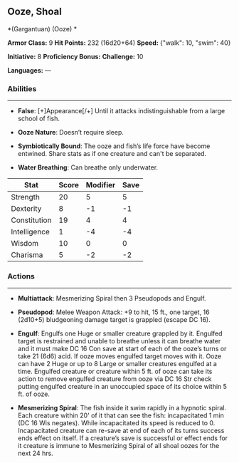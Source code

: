 ## Ooze, Shoal
*(Gargantuan) (Ooze) *

**Armor Class:** 9
**Hit Points:** 232 (16d20+64)
**Speed:** {"walk": 10, "swim": 40}

**Initiative:** 8
**Proficiency Bonus:**
**Challenge:** 10

**Languages:** —

### Abilities
 --- 
- **False**: [+]Appearance[/+] Until it attacks indistinguishable from a large school of fish.

- **Ooze Nature**: Doesn’t require sleep.

- **Symbiotically Bound**: The ooze and fish’s life force have become entwined. Share stats as if one creature and can't be separated.

- **Water Breathing**: Can breathe only underwater.



| Stat | Score | Modifier | Save |
| ---- | ---- | ---- | ---- |
| Strength | 20 | 5 | 5 |
| Dexterity | 8 | -1 | -1 |
| Constitution | 19 | 4 | 4 |
| Intelligence | 1 | -4 | -4 |
| Wisdom | 10 | 0 | 0 |
| Charisma | 5 | -2 | -2 |

### Actions
 --- 
- **Multiattack**: Mesmerizing Spiral then 3 Pseudopods and Engulf.

- **Pseudopod**: Melee Weapon Attack: +9 to hit, 15 ft., one target, 16 (2d10+5) bludgeoning damage target is grappled (escape DC 16).

- **Engulf**: Engulfs one Huge or smaller creature grappled by it. Engulfed target is restrained and unable to breathe unless it can breathe water and it must make DC 16 Con save at start of each of the ooze’s turns or take 21 (6d6) acid. If ooze moves engulfed target moves with it. Ooze can have 2 Huge or up to 8 Large or smaller creatures engulfed at a time. Engulfed creature or creature within 5 ft. of ooze can take its action to remove engulfed creature from ooze via DC 16 Str check putting engulfed creature in an unoccupied space of its choice within 5 ft. of ooze.

- **Mesmerizing Spiral**: The fish inside it swim rapidly in a hypnotic spiral. Each creature within 20' of it that can see the fish: incapacitated 1 min (DC 16 Wis negates). While incapacitated its speed is reduced to 0. Incapacitated creature can re-save at end of each of its turns success ends effect on itself. If a creature’s save is successful or effect ends for it creature is immune to Mesmerizing Spiral of all shoal oozes for the next 24 hrs.

